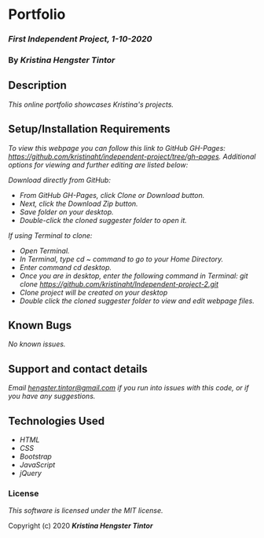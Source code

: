 
# Portfolio

### _First Independent Project, 1-10-2020_

### By _**Kristina Hengster Tintor**_

## Description

_This online portfolio showcases Kristina's projects._

## Setup/Installation Requirements

_To view this webpage you can follow this link to GitHub GH-Pages: https://github.com/kristinaht/independent-project/tree/gh-pages. Additional options for viewing and further editing are listed below:_

_Download directly from GitHub:_
* _From GitHub GH-Pages, click Clone or Download button._
* _Next, click the Download Zip button._
* _Save folder on your desktop._
* _Double-click the cloned suggester folder to open it._



_If using Terminal to clone:_
* _Open Terminal._
* _In Terminal, type cd ~ command to go to your Home Directory._
* _Enter command cd desktop._
* _Once you are in desktop, enter the following command in Terminal: git clone https://github.com/kristinaht/Independent-project-2.git_
* _Clone project will be created on your desktop_
* _Double click the cloned suggester folder to view and edit webpage files._


## Known Bugs

_No known issues._

## Support and contact details

_Email hengster.tintor@gmail.com if you run into issues with this code, or if you have any suggestions._

## Technologies Used

* _HTML_
* _CSS_
* _Bootstrap_
* _JavaScript_
* _jQuery_

### License

*This software is licensed under the MIT license.*

Copyright (c) 2020 **_Kristina Hengster Tintor_**

